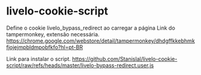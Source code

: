 # livelo-cookie-script
Define o cookie livelo_bypass_redirect ao carregar a página
Link do tampermonkey, extensão necessária. https://chrome.google.com/webstore/detail/tampermonkey/dhdgffkkebhmkfjojejmpbldmpobfkfo?hl=pt-BR

Link para instalar o script. https://github.com/Stanislal/livelo-cookie-script/raw/refs/heads/master/livelo-bypass-redirect.user.js
